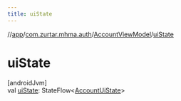 ```yaml
---
title: uiState
---
```

//[app](../../../index.html)/[com.zurtar.mhma.auth](../index.html)/[AccountViewModel](index.html)/[uiState](ui-state.html)



# uiState



[androidJvm]\
val [uiState](ui-state.html): StateFlow&lt;[AccountUiState](../-account-ui-state/index.html)&gt;



